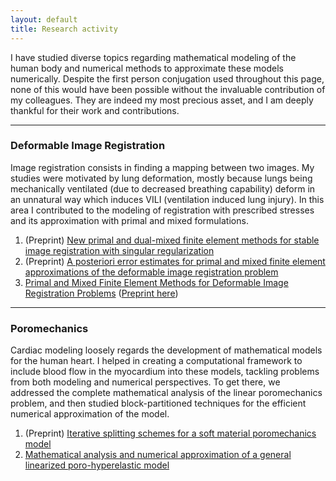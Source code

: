 ```yaml
---
layout: default
title: Research activity
---
```


I have studied diverse topics regarding mathematical modeling of the human body and numerical methods to approximate these models numerically. Despite the first person conjugation used throughout this page, none of this would have been possible without the invaluable contribution of my colleagues. They are indeed my most precious asset, and I am deeply thankful for their work and contributions.

* * *

### Deformable Image Registration

Image registration consists in finding a mapping between two images. My studies were motivated by lung deformation, mostly because lungs being mechanically ventilated (due to decreased breathing capability) deform in an unnatural way which induces VILI (ventilation induced lung injury). In this area I contributed to the modeling of registration with prescribed stresses and its approximation with primal and mixed formulations. 

1. (Preprint) [New primal and dual-mixed finite element methods for stable image registration with singular regularization](https://www.ci2ma.udec.cl/publicaciones/prepublicaciones/prepublicacion.php?id=426)
2. (Preprint) [A posteriori error estimates for primal and mixed finite element approximations of the deformable image registration problem](https://www.ci2ma.udec.cl/publicaciones/prepublicaciones/prepublicacion.php?id=348) 
3. [Primal and Mixed Finite Element Methods for Deformable Image Registration Problems](https://epubs.siam.org/doi/abs/10.1137/17M115219X?casa_token=BwXlVIB7GFgAAAAA:gFkykYZoET6HVa4WkrGQmpv2G6m7-QG2a9GSbM4-4febRnYbp5EZjGuzDHM9xtTEFtpxvNbnhQ) ([Preprint here](https://www.ci2ma.udec.cl/publicaciones/prepublicaciones/prepublicacion.php?id=281))

* * *

### Poromechanics

Cardiac modeling loosely regards the development of mathematical models for the human heart. I helped in creating a computational framework to include blood flow in the myocardium into these models, tackling problems from both modeling and numerical perspectives. To get there, we addressed the complete mathematical analysis of the linear poromechanics problem, and then studied block-partitioned techniques for the efficient numerical approximation of the model.  

1. (Preprint) [Iterative splitting schemes for a soft material poromechanics model](https://arxiv.org/abs/2011.13296)
2. [Mathematical analysis and numerical approximation of a general linearized poro-hyperelastic model](https://www.sciencedirect.com/science/article/pii/S0898122120303060) 
